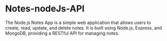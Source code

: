 # Notes-nodeJs-API
The Node.js Notes App is a simple web application that allows users to create, read, update, and delete notes. It is built using Node.js, Express, and MongoDB, providing a RESTful API for managing notes.
